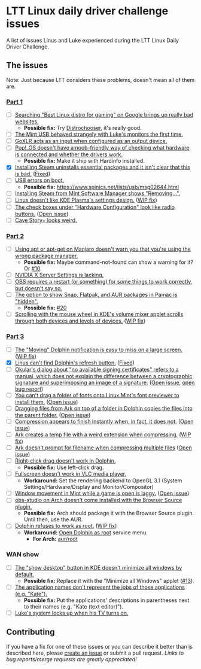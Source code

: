 # LTT Linux daily driver challenge issues

A list of issues Linus and Luke experienced during the LTT Linux Daily Driver Challenge. 

## The issues

Note: Just because LTT considers these problems, doesn't mean all of them are.

### [Part 1](https://www.youtube.com/watch?v=0506yDSgU7M)

- [ ] [Searching "Best Linux distro for gaming" on Google brings up really bad websites.](https://www.youtube.com/watch?v=0506yDSgU7M&t=67s)
  - **Possible fix:** Try [Distrochooser](https://distrochooser.de/), it's really good.
- [ ] [The Mint USB behaved strangely with Luke's monitors the first time.](https://youtu.be/0506yDSgU7M?t=398)
- [ ] [GoXLR acts as an input when configured as an output device.](https://youtu.be/0506yDSgU7M?t=552)
- [ ] [Pop!\_OS doesn't have a noob-friendly way of checking what hardware is connected and whether the drivers work.](https://youtu.be/0506yDSgU7M?t=579)
  - **Possible fix:** Make it ship with Hardinfo installed.
- [x] [Installing Steam uninstalls essential packages and it isn't clear that this is bad.](https://youtu.be/0506yDSgU7M?t=607) ([Fixed](https://github.com/pop-os/apt/pull/1)) 
- [ ] [USB errors on boot.](https://youtu.be/0506yDSgU7M?t=870)
  - **Possible fix:** https://www.spinics.net/lists/usb/msg02644.html
- [ ] [Installing Steam from Mint Software Manager shows "Removing...".](https://youtu.be/0506yDSgU7M?t=921)
- [ ] [Linus doesn't like KDE Plasma's settings design.](https://youtu.be/0506yDSgU7M?t=982) ([WIP fix](https://invent.kde.org/plasma/systemsettings/-/issues/13))
- [ ] [The check boxes under "Hardware Configuration" look like radio buttons.](https://youtu.be/0506yDSgU7M?t=991) ([Open issue](https://gitlab.manjaro.org/applications/manjaro-settings-manager/-/issues/194))
- [ ] [Cave Story+ looks weird.](https://youtu.be/0506yDSgU7M?t=1101)

### [Part 2](https://youtu.be/3E8IGy6I9Wo)

- [ ] [Using apt or apt-get on Manjaro doesn't warn you that you're using the wrong package manager.](https://youtu.be/3E8IGy6I9Wo?t=107)
  - **Possible fix:** Maybe command-not-found can show a warning for it? Or [#10](https://github.com/glibg10b/ltt-linux-challenge-issues/issues/10).
- [ ] [NVIDIA X Server Settings is lacking.](https://youtu.be/3E8IGy6I9Wo?t=183)
- [ ] [OBS requires a restart (or something) for some things to work correctly, but doesn't say so.](https://youtu.be/3E8IGy6I9Wo?t=224)
- [ ] [The option to show Snap, Flatpak, and AUR packages in Pamac is "hidden".](https://youtu.be/3E8IGy6I9Wo?t=540)
  - **Possible fix:** [#20](https://github.com/glibg10b/ltt-linux-challenge-issues/issues/20)
- [ ] [Scrolling with the mouse wheel in KDE's volume mixer applet scrolls through both devices and levels of devices.](https://youtu.be/3E8IGy6I9Wo?t=573) ([WIP fix](https://invent.kde.org/teams/usability/issue-board/-/issues/9))

### [Part 3](https://youtu.be/TtsglXhbxno)

- [ ] [The "Moving" Dolphin notification is easy to miss on a large screen.](https://youtu.be/TtsglXhbxno?t=163) ([WIP fix](https://invent.kde.org/teams/usability/issue-board/-/issues/4))
- [x] [Linus can't find Dolphin's refresh button.](https://youtu.be/TtsglXhbxno?t=203) ([Fixed](https://github.com/glibg10b/ltt-linux-challenge-issues/issues/12))
- [ ] [Okular's dialog about "no available signing certificates" refers to a manual, which does not explain the difference between a cryptographic signature and superimposing an image of a signature.](https://youtu.be/TtsglXhbxno?t=281) ([Open issue](https://invent.kde.org/teams/usability/issue-board/-/issues/5), [open bug report](https://bugs.kde.org/show_bug.cgi?id=315930))
- [ ] [You can't drag a folder of fonts onto Linux Mint's font previewer to install them.](https://youtu.be/TtsglXhbxno?t=455) ([Open issue](https://gitlab.gnome.org/GNOME/gnome-font-viewer/-/issues/5))
- [ ] [Dragging files from Ark on top of a folder in Dolphin copies the files into the parent folder.](https://youtu.be/TtsglXhbxno?t=499) ([Open issue](https://invent.kde.org/teams/usability/issue-board/-/issues/8))
- [ ] [Compression appears to finish instantly when, in fact, it does not.](https://youtu.be/TtsglXhbxno?t=732) ([Open issue](https://invent.kde.org/teams/usability/issue-board/-/issues/3))
- [ ] [Ark creates a temp file with a weird extension when compressing.](https://youtu.be/TtsglXhbxno?t=732) ([WIP fix](https://invent.kde.org/teams/usability/issue-board/-/issues/2))
- [ ] [Ark doesn't prompt for filename when compressing multiple files](https://youtu.be/TtsglXhbxno?t=816) ([Open issue](https://invent.kde.org/teams/usability/issue-board/-/issues/10))
- [ ] [Right-click drag doesn't work in Dolphin.](https://youtu.be/TtsglXhbxno?t=1024)
  - **Possible fix:** Use left-click drag.
- [ ] [Fullscreen doesn't work in VLC media player.](https://youtu.be/TtsglXhbxno?t=1234)
  - **Workaround:** Set the rendering backend to OpenGL 3.1 (System Settings/Hardware/Display and Monitor/Compositor)
- [ ] [Window movement in Mint while a game is open is laggy.](https://youtu.be/TtsglXhbxno?t=1294) ([Open issue](https://github.com/linuxmint/Cinnamon/issues/2465))
- [ ] [obs-studio on Arch doesn't come installed with the Browser Source plugin.](https://youtu.be/TtsglXhbxno?t=1408)
  - **Possible fix:** Arch should package it with the Browser Source plugin. Until then, use the AUR.
- [ ] [Dolphin refuses to work as root.](https://youtu.be/TtsglXhbxno?t=1496) ([WIP fix](https://invent.kde.org/teams/usability/issue-board/-/issues/6))
  - **Workaround:** [Open Dolphin as root](https://store.kde.org/p/1384645/) service menu.
    - **For Arch:** [aur/root](https://github.com/glibg10b/ltt-linux-challenge-issues/issues/22)

### WAN show

- [ ] [The "show desktop" button in KDE doesn't minimize all windows by default.](https://youtu.be/fJB9fdXWiiw?t=497)
  - **Possible fix:** Replace it with the "Minimize all Windows" applet ([#13](https://github.com/glibg10b/ltt-linux-challenge-issues/issues/13)).
- [ ] [The application names don't represent the jobs of those applications (e.g. "Kate").](https://youtu.be/fJB9fdXWiiw?t=702)
  - **Possible fix:** Put the applications' descriptions in parentheses next to their names (e.g. "Kate (text editor)").
- [ ] [Luke's system locks up when his TV turns on.](https://youtu.be/sS25mCLyQyk?t=416)

## Contributing

If you have a fix for one of these issues or you can describe it better than is described here, please [create an issue](https://github.com/glibg10b/ltt-linux-challenge-issues/issues/new/choose) or submit a pull request. *Links to bug reports/merge requests are greatly appreciated!*
